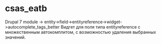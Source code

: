 # csas_eatb
Drupal 7 module -> entity->field->entityreference->widget->autocomplete_tags_better
Видгет для поля типа entityreference с множественным автокомплитом, с возможностью удаления выбранных значений.
